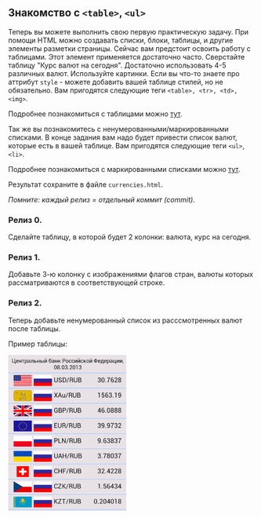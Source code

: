 ## Знакомство с `<table>`, `<ul>`
Теперь вы можете выполнить свою первую практическую задачу. При помощи HTML можно создавать списки, блоки, таблицы, и другие элементы разметки страницы. Сейчас вам предстоит освоить работу с таблицами. Этот элемент применяется достаточно часто. Сверстайте таблицу "Курс валют на сегодня". Достаточно использовать 4-5 различных валют. Используйте картинки. Если вы что-то знаете про аттрибут `style` - можете добавить вашей таблице стилей, но не обязательно. Вам пригодятся следующие теги `<table>, <tr>, <td>, <img>`.

Подробнее познакомиться с таблицами можно [тут](http://htmlbook.ru/html/table).

Так же вы познакомитесь с ненумерованными/маркированными списками. В конце задания вам надо будет привести список валют, которые есть в вашей таблице. Вам пригодятся следующие теги `<ul>`, `<li>`.

Подробнее познакомиться с маркированными списками можно [тут](http://htmlbook.ru/html/ul).

Результат сохраните в файле `currencies.html`.

*Помните: каждый релиз = отдельный коммит (commit).*

### Релиз 0.
Сделайте таблицу, в которой будет 2 колонки: валюта, курс на сегодня.

### Релиз 1.
Добавьте 3-ю колонку с изображениями флагов стран, валюты которых рассматриваются в соответствующей строке.

### Релиз 2.
Теперь добавьте ненумерованный список из расссмотренных валют после таблицы.

Пример таблицы:

![Курсы валют](currencies.png "Курсы валют")
